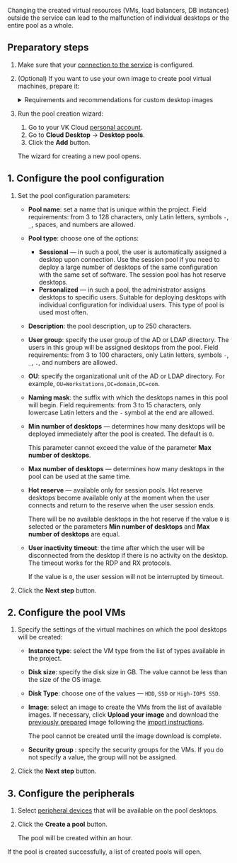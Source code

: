 <warn>

Changing the created virtual resources (VMs, load balancers, DB instances) outside the service can lead to the malfunction of individual desktops or the entire pool as a whole.

</warn>

## Preparatory steps

1. Make sure that your [connection to the service](../../config/) is configured.
1. (Optional) If you want to use your own image to create pool virtual machines, prepare it:

      <details>
       <summary>Requirements and recommendations for custom desktop images</summary>

      - The image must have the Windows or Astra Linux “Orel” operating system installed. To use other operating systems, please contact [technical support](/en/contacts).
      - The image must have the [QEMU guest agent](https://pve.proxmox.com/wiki/Qemu-guest-agent) and the [cloud-init](https://www.ibm.com/docs/ru/powervc-cloud/2.0.0?topic=init-installing-configuring-cloud-linux) package installed.
      - On the image with Astra Linux OS, you do not have to install additional software for supporting the RDP protocol and the AD directory service.
      - It is recommended to install components of the [Termidesk](https://termidesk.ru/) software on the image, which allows you to speed up connections to pool desktops.
  
        <tabs>
        <tablist>
        <tab>Windows</tab>
        <tab>Astra Linux</tab>
        </tablist>
        <tabpanel>

        Run the commands in Windows PowerShell:

        ```shell
        Invoke-WebRequest -Uri https://repos.termidesk.ru/windows/windows_x86_64/termidesk-agent_3.3.0.22287_x64.msi -OutFile $env:TEMP\termidesk-agent.msi
        Start-Process msiexec -ArgumentList "/i `"$env:TEMP\termidesk-agent.msi`" /qn" -Wait -NoNewWindow
        Remove-Item $env:TEMP\termidesk-agent.msi
        ```

        </tabpanel>
        <tabpanel>

        Run the commands in a terminal:

        ```shell
        apt update && apt install -y curl lsb-release spice-vdagent xserver-xorg-video-qxl xrdp
        echo "deb https://repos.termidesk.ru/astra $(lsb_release -cs) non-free" > /etc/apt/sources.list.d/termidesk.list
        curl https://repos.termidesk.ru/astra/GPG-KEY-PUBLIC | apt-key add -
        apt update && apt install -y 'python3-termidesk-agent=3.*' termidesk-pcsc-vscard termidesk-video-agent astra-ad-sssd-client
        ```

        </tabpanel>
        </tabs>

      </details>

1. Run the pool creation wizard:
   1. Go to your VK Cloud [personal account](https://msk.cloud.vk.com/app/en).
   1. Go to **Cloud Desktop** → **Desktop pools**.
   1. Click the **Add** button.

   The wizard for creating a new pool opens.

## 1. Configure the pool configuration

1. Set the pool configuration parameters:

    - **Pool name**: set a name that is unique within the project. Field requirements: from 3 to 128 characters, only Latin letters, symbols `-`, `_`, spaces, and numbers are allowed.
    - **Pool type**: choose one of the options:

        - **Sessional** — in such a pool, the user is automatically assigned a desktop upon connection. Use the session pool if you need to deploy a large number of desktops of the same configuration with the same set of software. The session pool has hot reserve desktops.
        - **Personalized** — in such a pool, the administrator assigns desktops to specific users. Suitable for deploying desktops with individual configuration for individual users. This type of pool is used most often.

    - **Description**: the pool description, up to 250 characters.
    - **User group**: specify the user group of the AD or LDAP directory. The users in this group will be assigned desktops from the pool. Field requirements: from 3 to 100 characters, only Latin letters, symbols `-`, `_`, `.`, and numbers are allowed.
    - **OU**: specify the organizational unit of the AD or LDAP directory. For example, `OU=Workstations,DC=domain,DC=com`.
    - **Naming mask**: the suffix with which the desktops names in this pool will begin. Field requirements: from 3 to 15 characters, only lowercase Latin letters and the `-` symbol at the end are allowed.
    - **Min number of desktops** — determines how many desktops will be deployed immediately after the pool is created. The default is `0`.

      This parameter cannot exceed the value of the parameter **Max number of desktops**.

    - **Max number of desktops** — determines how many desktops in the pool can be used at the same time.
    - **Hot reserve** — available only for session pools. Hot reserve desktops become available only at the moment when the user connects and return to the reserve when the user session ends.

      There will be no available desktops in the hot reserve if the value `0` is selected or the parameters **Min number of desktops** and **Max number of desktops** are equal.

    - **User inactivity timeout**: the time after which the user will be disconnected from the desktop if there is no activity on the desktop. The timeout works for the RDP and RX protocols.

      If the value is `0`, the user session will not be interrupted by timeout.

1. Click the **Next step** button.

## 2. Configure the pool VMs

1. Specify the settings of the virtual machines on which the pool desktops will be created:

    - **Instance type**: select the VM type from the list of types available in the project.
    - **Disk size**: specify the disk size in GB. The value cannot be less than the size of the OS image.
    - **Disk Type**: choose one of the values — `HDD`, `SSD` or `High-IOPS SSD`.
    - **Image**: select an image to create the VMs from the list of available images. If necessary, click **Upload your image** and download the [previously prepared](#preparatory_steps) image following the [import instructions](/en/base/iaas/instructions/vm-images/vm-images-manage#importing_an_image).

      <info>

      The pool cannot be created until the image download is complete.

      </info>

    - **Security group <pool name>**: specify the security groups for the VMs. If you do not specify a value, the group will not be assigned.

1. Click the **Next step** button.

## 3. Configure the peripherals

1. Select [peripheral devices](../../../concepts/overview#available_peripherals) that will be available on the pool desktops.
1. Click the **Create a pool** button.

   The pool will be created within an hour.

If the pool is created successfully, a list of created pools will open.
